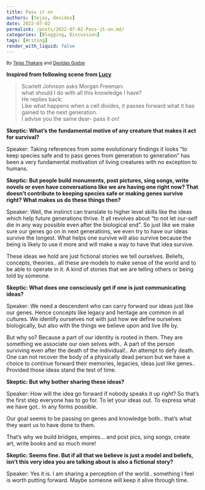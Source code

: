 ```yaml
---
title: Pass it on
authors: [tejas, devidas]
date: 2022-07-02 
permalink: /posts/2022-07-02-Pass-it-on.md/
categories: [Blogging, Discussion]
tags: [Writing]
render_with_liquid: false
---
```

<sub>By [Tejas Thakare](https://tejascthakare.github.io/) and [Devidas Godse](mailto:devidaskgodse+website@gmail.com)</sub>


**Inspired from following scene from [Lucy](https://www.imdb.com/title/tt2872732/)**                                               
  > Scarlett Johnson asks Morgan Freeman: 
  > <br/> what should I do with all this knowledge I have?
  > <br/> He replies back:
  > <br/> Like what happens when a cell divides, it passes forward what it has gained to the next generation.
  > <br/> I advise you the same dear- pass it on!

**Skeptic: What’s the fundamental motive of any creature that makes it act for survival?**

Speaker: Taking references from some evolutionary findings it looks “to keep species safe and to pass genes from generation to generation” has been a very fundamental motivation of living creatures with no exception to humans.

**Skeptic: But people build monuments, post pictures, sing songs, write novels or even have conversations like we are having one right now? That doesn’t contribute to keeping species safe or making genes survive right? What makes us do these things then?**

Speaker: Well, the instinct can translate to higher level skills like the ideas which help future generations thrive. It all revolves about “to not let our-self die in any way possible even after the biological end”. So just like we make sure our genes go on in next generations, we even try to have our ideas survive the longest. What helps one survive will also survive because the being is likely to use it more and will make a way to have that idea survive.

These ideas we hold are just fictional stories we tell ourselves. Beliefs, concepts, theories.. all these are models to make sense of the world and to be able to operate in it. A kind of stories that we are telling others or being told by someone.

**Skeptic: What does one consciously get if one is just communicating ideas?**

Speaker: We need a descendent who can carry forward our ideas just like our genes. Hence concepts like legacy and heritage are common in all cultures. We identify ourselves not with just how we define ourselves biologically, but also with the things we believe upon and live life by.

But why so?
Because a part of our identity is rooted in them. They are something we associate our own selves with.. A part of the person surviving even after the death of the individual!.. An attempt to defy death. One can not recover the body of a physically dead person but we have a choice to continue forward their memories, legacies, ideas just like genes.. Provided those ideas stand the test of time.

**Skeptic: But why bother sharing these ideas?**

Speaker: How will the idea go forward if nobody speaks it up right? So that’s the first step everyone has to go for. To let your ideas out. To express what we have got.. In any forms possible.

Our goal seems to be passing on genes and knowledge both.. that’s what they want us to have done to them.

That’s why we build bridges, empires… and post pics, sing songs, create art, write books and so much more!

**Skeptic: Seems fine. But if all that we believe is just a model and beliefs, isn’t this very idea you are talking about is also a fictional story?**

Speaker: Yes it is. I am sharing a perception of the world.. something I feel is worth putting forward. Maybe someone will keep it alive through time.
   
